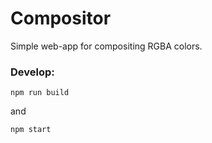 # Compositor
Simple web-app for compositing RGBA colors.


### Develop:

`npm run build`

and

`npm start`
